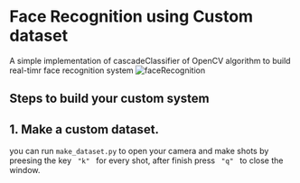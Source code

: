 # Face Recognition using Custom dataset
A simple implementation of cascadeClassifier of OpenCV algorithm to build real-timr face recognition system
![faceRecognition](https://user-images.githubusercontent.com/44967072/156584360-0e6e1ebb-9e87-49ec-8949-894c73613ee0.gif)
## Steps to build your custom system
## 1. Make a custom dataset.
you can run <code>make_dataset.py</code> to open your camera and make shots by preesing the key <code> "k" </code> for every shot, after finish press <code> "q" </code> to close the window.
